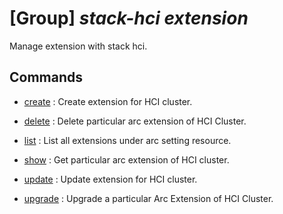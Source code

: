 # [Group] _stack-hci extension_

Manage extension with stack hci.

## Commands

- [create](/Commands/stack-hci/extension/_create.md)
: Create extension for HCI cluster.

- [delete](/Commands/stack-hci/extension/_delete.md)
: Delete particular arc extension of HCI Cluster.

- [list](/Commands/stack-hci/extension/_list.md)
: List all extensions under arc setting resource.

- [show](/Commands/stack-hci/extension/_show.md)
: Get particular arc extension of HCI cluster.

- [update](/Commands/stack-hci/extension/_update.md)
: Update extension for HCI cluster.

- [upgrade](/Commands/stack-hci/extension/_upgrade.md)
: Upgrade a particular Arc Extension of HCI Cluster.
